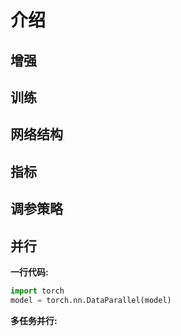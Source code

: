 # 介绍


## 增强

## 训练

## 网络结构

## 指标

## 调参策略


## 并行

**一行代码:**

```python
import torch
model = torch.nn.DataParallel(model)

```

**多任务并行:**

```python

```